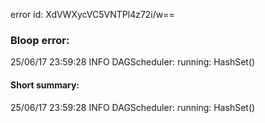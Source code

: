 error id: XdVWXycVC5VNTPl4z72i/w==
### Bloop error:

25/06/17 23:59:28 INFO DAGScheduler: running: HashSet()
#### Short summary: 

25/06/17 23:59:28 INFO DAGScheduler: running: HashSet()